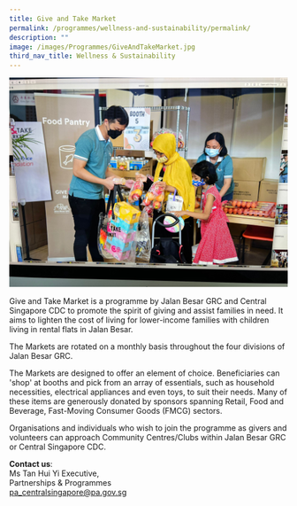 ```yaml
---
title: Give and Take Market
permalink: /programmes/wellness-and-sustainability/permalink/
description: ""
image: /images/Programmes/GiveAndTakeMarket.jpg
third_nav_title: Wellness & Sustainability
---
```

![GiveandTakeMarket](/images/Programmes/GiveAndTakeMarket.jpg)

Give and Take Market is a programme by Jalan Besar GRC and Central Singapore CDC to promote the spirit of giving and assist families in need. It aims to lighten the cost of living for lower-income families with children living in rental flats in Jalan Besar. 

The Markets are rotated on a monthly basis throughout the four divisions of Jalan Besar GRC. 

The Markets are designed to offer an element of choice. Beneficiaries can 'shop' at booths and pick from an array of essentials, such as household necessities, electrical appliances and even toys, to suit their needs. Many of these items are generously donated by sponsors spanning Retail, Food and Beverage, Fast-Moving Consumer Goods (FMCG) sectors. 

Organisations and individuals who wish to join the programme as givers and volunteers can approach Community Centres/Clubs within Jalan Besar GRC or Central Singapore CDC. 

**Contact us**:  
Ms Tan Hui Yi 
Executive,   
Partnerships & Programmes  
[pa\_centralsingapore@pa.gov.sg](mailto:pa_centralsingapore@pa.gov.sg)